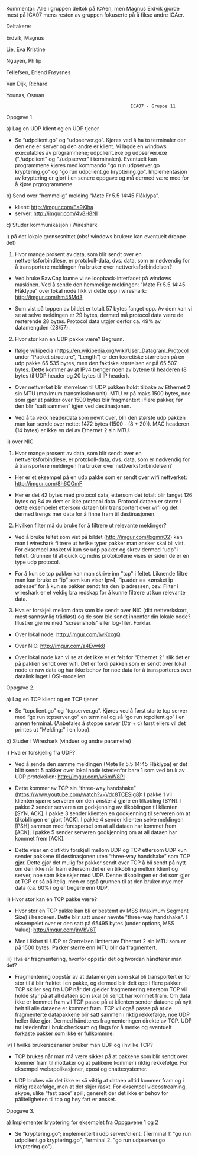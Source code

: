 Kommentar: 
Alle i gruppen deltok på ICAen, men Magnus Erdvik gjorde mest på ICA07 mens resten av gruppen fokuserte på å fikse andre ICAer.

Deltakere:

Erdvik, Magnus

Lie, Eva Kristine

Nguyen, Philip

Tellefsen, Erlend Frøysnes

Van Dijk, Richard

Younas, Osman


                                                   ICA07 - Gruppe 11
Oppgave 1.

a) Lag en UDP klient og en UDP tjener
- Se “udpclient.go” og “udpserver.go”. Kjøres ved å ha to terminaler der den ene er server og den andre er klient. Vi lagde en windows executables av programmene; udpclient.exe og udpserver.exe ("./udpclient" og "./udpserver" i terminalen). Eventuelt kan programmene kjøres med kommando "go run udpserver.go kryptering.go" og "go run udpclient.go kryptering.go". Implementasjon av kryptering er gjort i en senere oppgave og må dermed være med for å kjøre prgrogrammene. 

b) Send over “hemmelig” melding “Møte Fr 5.5 14:45 Flåklypa”. 
- klient: http://imgur.com/Ea9Xiha
- server: http://imgur.com/4v8H8Nl

c) Studer kommunikasjon i Wireshark

i) på det lokale grensesnittet (obs! windows brukere kan eventuelt droppe det)
 1) Hvor mange prosent av data, som blir sendt over en nettverksforbindlese, er protokoll-data, dvs. data, som er nødvendig for å transportere meldingen fra bruker over nettverksforbindelsen? 
 - Ved bruke RawCap kunne vi se loopback-interfacet på windows maskinen. Ved å sende den hemmelige meldingen: “Møte Fr 5.5 14:45 Flåklypa” over lokal node fikk vi dette opp i wireshark: http://imgur.com/hm45Md3
 
 - Som vist på toppen av bildet er totalt 57 bytes fanget opp. Av dem kan vi se at selve meldingen er 29 bytes, dermed må protocol data være de resterende 28 bytes. Protocol data utgjør derfor ca. 49% av datamengden (28/57). 
 
 2) Hvor stor kan en UDP pakke være? Begrunn. 
 - Ifølge wikipedia (https://en.wikipedia.org/wiki/User_Datagram_Protocol under “Packet structure”, “Length”) er den teoretiske størrelsen på en udp pakke 65 535 bytes, men den faktiske størrelsen er på 65 507 bytes. Dette kommer av at IPv4 trenger noen av bytene til headeren (8 bytes til UDP header og 20 bytes til IP header). 
 
- Over nettverket blir størrelsen til UDP pakken holdt tilbake av Ethernet 2 sin MTU (maximum transmission unit). MTU er på maks 1500 bytes, noe som gjør at pakker over 1500 bytes blir fragmentert i flere pakker, før den blir “satt sammen” igjen ved destinasjonen. 

- Ved å ta vekk headerdata som nevnt over, blir den største udp pakken man kan sende over nettet 1472 bytes (1500 - (8 + 20)). MAC headeren (14 bytes) er ikke en del av Ethernet 2 sin MTU.

ii) over NIC
1) Hvor mange prosent av data, som blir sendt over en nettverksforbindlese, er protokoll-data, dvs. data, som er nødvendig for å transportere meldingen fra bruker over nettverksforbindelsen?
- Her er et eksempel på en udp pakke som er sendt over wifi nettverket: http://imgur.com/8h6COmF

- Her er det 42 bytes med protocol data, ettersom det totalt blir fanget 126 bytes og 84 av dem er ikke protocol data. Protocol dataen er større i dette eksempelet ettersom dataen blir transportert over wifi og det dermed trengs mer data for å finne fram til destinasjonen. 

2) Hvilken filter må du bruke for å filtrere ut relevante meldinger?
- Ved å bruke feltet som vist på bildet (http://imgur.com/IxgmnO2) kan man i wireshark filtrere ut hvilke typer pakker man ønsker skal bli vist. For eksempel ønsket vi kun se udp pakker og skrev dermed “udp” i feltet.  Grunnen til at quick og mdns protokollene vises er siden de er en type udp protocol. 

- For å kun se tcp pakker kan man skrive inn "tcp" i feltet. Liknende filtre man kan bruke er “ip” som kun viser Ipv4, “ip.addr == <ønsket ip adresse” for å kun se pakker sendt fra den ip adressen, osv. Filter i wireshark er et veldig bra redskap for å kunne filtrere ut kun relevante data. 

 3) Hva er forskjell mellom data som ble sendt over NIC (ditt nettverkskort, mest sannsynlig trådløst) og de som ble sendt innenfor din lokale node? Illustrer gjerne med “screenshots” eller log-filer. Forklar.
 - Over lokal node: http://imgur.com/lwKxxgQ
 - Over NIC: http://imgur.com/a4Evwk8
 
 - Over lokal node kan vi se at det ikke er et felt for “Ethernet 2” slik det er på pakken sendt over wifi. Det er fordi pakken som er sendt over lokal node er raw data og har ikke behov for noe data for  å transporteres over datalink laget i OSI-modellen. 
 
Oppgave 2. 

a) Lag en TCP klient og en TCP tjener 
- Se “tcpclient.go” og “tcpserver.go”. Kjøres ved å først starte tcp server med “go run tcpserver.go” en terminal og så “go run tcpclient.go” i en annen terminal. (Anbefales å stoppe server (Ctr + c) først ellers vil det printes ut “Melding:” i en loop). 

b) Studer i Wireshark (vinduer og andre parametre) 

i) Hva er forskjellig fra UDP? 
- Ved å sende den samme meldingen (Møte Fr 5.5 14:45 Flåklypa) er det blitt sendt 5 pakker over lokal node istedenfor bare 1 som ved bruk av UDP protokollen: http://imgur.com/w6mW8PI 

- Dette kommer av TCP sin “three-way handshake” (https://www.youtube.com/watch?v=Vdc8TCESIg8): I pakke 1 vil klienten spørre serveren om den ønsker å gjøre en tilkobling [SYN]. I pakke 2 sender serveren en godkjenning av tilkoblingen til klienten [SYN, ACK]. I pakke 3 sender klienten en godkjenning til serveren om at tilkoblingen er gjort [ACK]. I pakke 4 sender klienten selve meldingen [PSH] sammen med forespørsel om at all dataen har kommet frem [ACK]. I pakke 5 sender serveren godkjenning om at all dataen har kommet frem [ACK]. 

- Dette viser en distiktiv forskjell mellom UDP og TCP ettersom UDP kun sender pakkene til destinasjonen uten “three-way handshake” som TCP gjør. Dette gjør det mulig for pakker sendt over TCP å bli sendt på nytt om den ikke når fram ettersom det er en tilkobling mellom klient og server, noe som ikke skjer med UDP. Denne tilkoblingen er det som gjør at TCP er så pålitelig, men er også grunnen til at den bruker mye mer data (ca. 60%) og er tregere enn UDP. 

ii) Hvor stor kan en TCP pakke være?
- Hvor stor en TCP pakke kan bli er bestemt av MSS (Maximum Segment Size) i headeren. Dette blir satt under nevnte "three-way handshake". I eksempelet over er den satt på 65495 bytes (under options, MSS Value): http://imgur.com/jnVbV6T

-  Men i likhet til UDP er Størrelsen limitert av Ethernet 2 sin MTU som er på 1500 bytes. Pakker større enn MTU blir da fragmentert.

iii) Hva er fragmentering, hvorfor oppstår det og hvordan håndterer man det?
- Fragmentering oppstår av at datamengen som skal bli transportert er for stor til å blir fraktet i en pakke, og dermed blir delt opp i flere pakker. TCP skiller seg fra UDP når det gjelder fragmentering ettersom TCP vil holde styr på at all dataen som skal bli sendt har kommet fram. Om data ikke er kommet fram vil TCP passe på at klienten sender dataene på nytt helt til alle dataene er kommet fram. TCP vil også passe på at de fragmenterte datapakkene blir satt sammen i riktig rekkefølge, noe UDP heller ikke gjør. Dermed håndteres fragmenteringen direkte av TCP. UDP tar istedenfor i bruk checksum og flags for å merke og eventuelt forkaste pakker som ikke er fullkommne.

iv) I hvilke brukerscenarier bruker man UDP og i hvilke TCP?
- TCP brukes når man må være sikker på at pakkene som blir sendt over kommer fram til mottaker og at pakkene kommer i riktig rekkefølge. For eksempel webapplikasjoner, epost og chattesystemer.

- UDP brukes når det ikke er så viktig at dataen alltid kommer fram og i riktig rekkefølge, men at det skjer raskt. For eksempel videostreaming, skype, ulike “fast pace” spill; generelt der det ikke er behov for påliteligheten til tcp og høy fart er ønsket. 

Oppgave 3.

a) Implementer kryptering for eksemplet fra Oppgavene 1 og 2 
- Se “kryptering.go”; implementert i udp server/client. (Terminal 1: "go run udpclient.go kryptering.go", Terminal 2: "go run udpserver.go kryptering.go"). 








 

